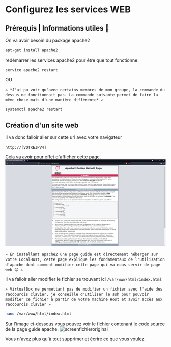 # Configurez les services WEB

## Prérequis | Informations utiles 🔧

On va avoir besoin du package apache2  

```sh
apt-get install apache2
```

redémarrer les services apache2 pour être que tout fonctionne

```sh
service apache2 restart
```

OU  
````
✍️ *J'ai pu voir qu'avec certains membres de mon groupe, la commande du dessus ne fonctionnait pas. La commande suivante permet de faire la même chose mais d'une manière différente* ✍️
````

```sh
systemctl apache2 restart
```

## Création d'un site web

Il va donc falloir aller sur cette url avec votre navigateur

```http
http://[VOTREIPV4]
```

Cela va avoir pour effet d'afficher cette page.
![](../Screens/Apache2.png)

````
✍️ En installant apache2 une page guide est directement héberger sur votre LocalHost, cette page explique les fondamentaux de l'utilisation d'apache dont comment modifier cette page qui va nous servir de page web 😉 ✍️
````

Il va falloir aller modifier le fichier se trouvant ici `/var/www/html/index.html`  

````
✍️ VirtualBox ne permettant pas de modifier un fichier avec l'aide des raccourcis clavier, je conseille d'utiliser le ssh pour pouvoir modifier ce fichier à partir de votre machine Host et avoir accès aux raccourcis clavier ✍️
````

```sh
nano /var/www/html/index.html
```
Sur l'image ci-dessous vous pouvez voir le fichier contenant le code source de la page guide apache.
![screenfichieroriginal]()

Vous n'avez plus qu'à tout supprimer et écrire ce que vous voulez.